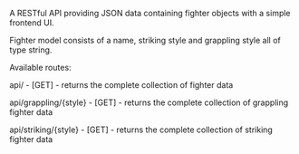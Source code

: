 A RESTful API providing JSON data containing fighter objects with a simple frontend UI.

Fighter model consists of a name, striking style and grappling style all of type string.

Available routes:

api/ - [GET] - returns the complete collection of fighter data

api/grappling/{style} - [GET] - returns the complete collection of grappling fighter data

api/striking/{style} - [GET] - returns the complete collection of striking fighter data
